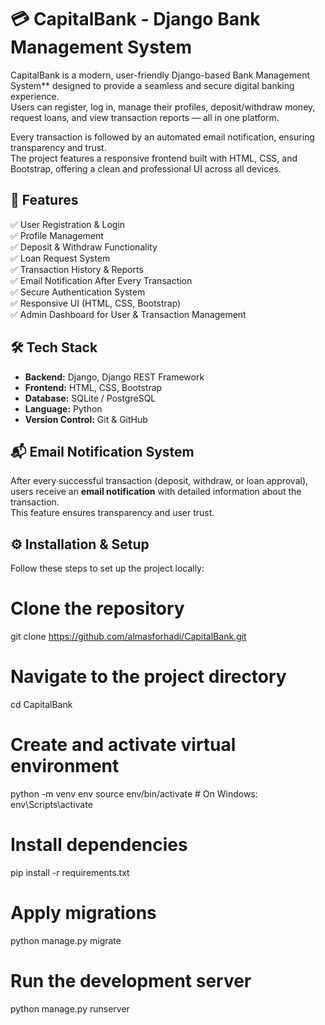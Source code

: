 # 💳 CapitalBank - Django Bank Management System

CapitalBank is a modern, user-friendly Django-based Bank Management System** designed to provide a seamless and secure digital banking experience.  
Users can register, log in, manage their profiles, deposit/withdraw money, request loans, and view transaction reports — all in one platform.

Every transaction is followed by an automated email notification, ensuring transparency and trust.  
The project features a responsive frontend built with HTML, CSS, and Bootstrap, offering a clean and professional UI across all devices.


## 🚀 Features

✅ User Registration & Login  
✅ Profile Management  
✅ Deposit & Withdraw Functionality  
✅ Loan Request System  
✅ Transaction History & Reports  
✅ Email Notification After Every Transaction  
✅ Secure Authentication System  
✅ Responsive UI (HTML, CSS, Bootstrap)  
✅ Admin Dashboard for User & Transaction Management  


## 🛠️ Tech Stack

- **Backend:** Django, Django REST Framework  
- **Frontend:** HTML, CSS, Bootstrap  
- **Database:** SQLite / PostgreSQL  
- **Language:** Python  
- **Version Control:** Git & GitHub  


## 📬 Email Notification System

After every successful transaction (deposit, withdraw, or loan approval), users receive an **email notification** with detailed information about the transaction.  
This feature ensures transparency and user trust.


## ⚙️ Installation & Setup

Follow these steps to set up the project locally:

#  Clone the repository
git clone https://github.com/almasforhadi/CapitalBank.git

#  Navigate to the project directory
cd CapitalBank

#  Create and activate virtual environment
python -m venv env
source env/bin/activate  # On Windows: env\Scripts\activate

#  Install dependencies
pip install -r requirements.txt

#  Apply migrations
python manage.py migrate

#  Run the development server
python manage.py runserver
